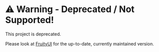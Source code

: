 # ⚠️ Warning - Deprecated / Not Supported!

This project is deprecated.

Please look at [FruityUI](https://github.com/FruityRazer/FruityUI) for the up-to-date, currently maintained version.
